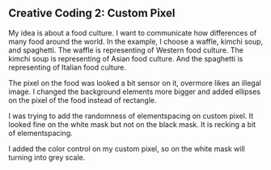 ## Creative Coding 2: Custom Pixel

My idea is about a food culture. I want to communicate how differences of many food around the world. In the example, I choose a waffle, kimchi soup, and spaghetti. The waffle is representing of Western food culture. The kimchi soup is representing of Asian food culture. And the spaghetti is representing of Italian food culture.

The pixel on the food was looked a bit sensor on it, overmore likes an illegal image. I changed the background elements more bigger and added ellipses on the pixel of the food instead of rectangle. 

I was trying to add the randomness of elementspacing on custom pixel. It looked fine on the white mask but not on the black mask. It is recking a bit of elementspacing.

I added the color control on my custom pixel, so on the white mask will turning into grey scale.